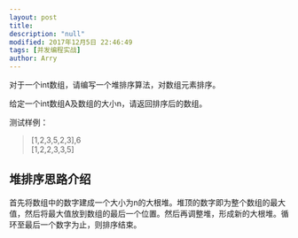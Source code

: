 ```yaml
---
layout: post
title: 
description: "null"
modified: 2017年12月5日 22:46:49
tags: [并发编程实战]
author: Arry
---
```

对于一个int数组，请编写一个堆排序算法，对数组元素排序。

给定一个int数组A及数组的大小n，请返回排序后的数组。

测试样例：
> [1,2,3,5,2,3],6  
> [1,2,2,3,3,5]  

 
##  堆排序思路介绍

首先将数组中的数字建成一个大小为n的大根堆。堆顶的数字即为整个数组的最大值，然后将最大值放到数组的最后一个位置。然后再调整堆，形成新的大根堆。循环至最后一个数字为止，则排序结束。